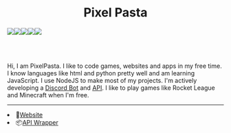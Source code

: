 <center> <h1> Pixel Pasta </h1> 
<img src="https://img.shields.io/badge/JavaScript-323330?style=for-the-badge&logo=javascript&logoColor=F7DF1E" style="float: left"> <img src="https://img.shields.io/badge/Express.js-000000?style=for-the-badge&logo=express&logoColor=white" style="float: left"> <img src="https://img.shields.io/badge/HTML5-E34F26?style=for-the-badge&logo=html5&logoColor=white" style="float: left"> <img src="https://img.shields.io/badge/Node.js-339933?style=for-the-badge&logo=nodedotjs&logoColor=white" style="float: left"> <img src="https://img.shields.io/badge/Visual_Studio_Code-0078D4?style=for-the-badge&logo=visual%20studio%20code&logoColor=white" style="float: left"> <br> <br> <br>
<h2> </center> Hi, I am PixelPasta. I like to code games, websites and apps in my free time. I know languages like html and python pretty well and am learning JavaScript. I use NodeJS to make most of my projects. I'm actively developing a <a href="https://pixelpasta.github.io/Bot.html"> <u>Discord Bot</u></a> and <a href="https://pixelpasta.github.io/API.html"><u>API</u></a>. I like to play games like Rocket League and Minecraft when I'm 
free.<hr> 
<li>📌<a href="https://pixelpasta.github.io/">Website</a> <br>
<li> 📦<a href="https://pixelpasta.github.io/">API Wrapper</a> <br>
